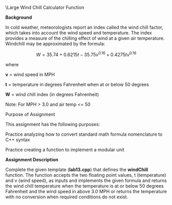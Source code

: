 \Large Wind Chill Calculator Function

**Background**

In cold weather, meteorologists report an index called the wind chill factor, which takes into account the wind speed and temperature. The index provides a measure of the 
chilling effect of wind at a given air temperature. Windchill may be approximated by the formula:


$$W = 35.74 + 0.6215t - 35.75v^{0.16} + 0.4275tv^{0.16}$$

where

**v** = wind speed in MPH

**t** = temperature in degrees Fahrenheit when at or below 50 degrees

**W** = wind chill index (in degrees Fahrenheit)


Note: For MPH > 3.0 and air temp <= 50

Purpose of Assignment

This assignment has the following purposes:

Practice analyzing how to convert standard math formula nomenclature to C++ syntax

Practice creating a function to implement a modular unit

**Assignment Description**

Complete the given template (**lab13.cpp**) that defines the **windChill** function. The function accepts the two floating point values, t (temperature) and v (wind speed), as inputs and implements the given formula and returns the wind chill temperature when the 
temperature is at or below 50 degrees Fahrenheit and the wind speed in above 3.0 MPH or returns the temperature with no conversion when required conditions do not exist.
